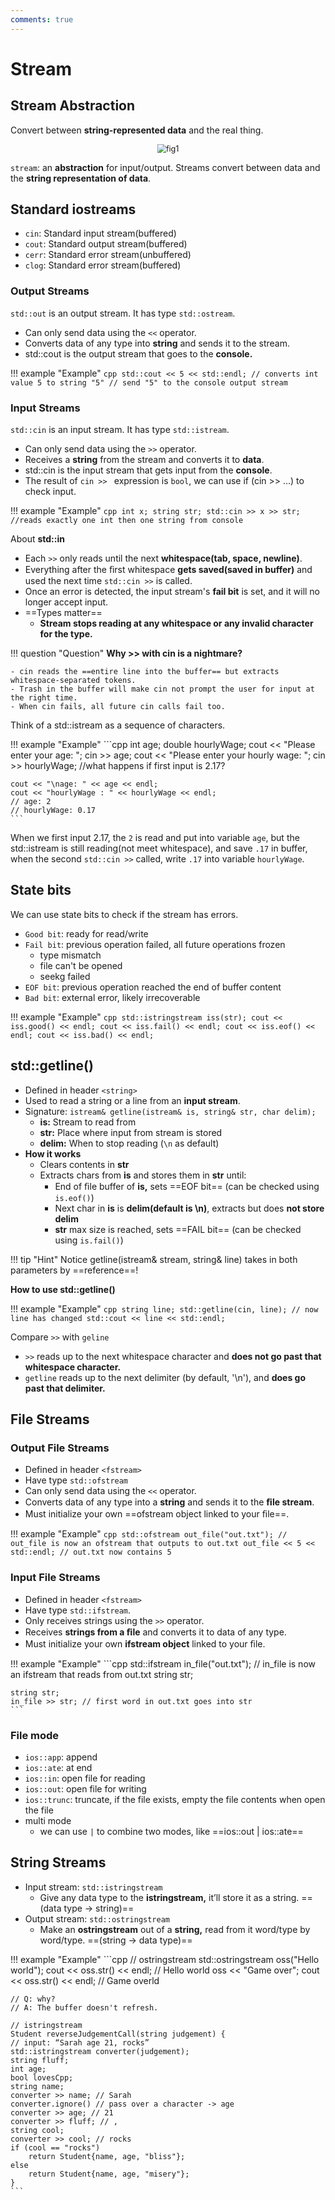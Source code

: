 ```yaml
---
comments: true
---
```


# Stream

## Stream Abstraction

Convert between **string-represented data** and the real thing.

<div align=center><img src="https://gitee.com/vercent_zhou/picgo-md/raw/master/image/202301101510893.png" style="zoom:90%" alt="fig1"></div>

`stream`: an **abstraction** for input/output. Streams convert between data and the **string representation of data**.

## Standard iostreams

- `cin`: Standard input stream(buffered)
- `cout`: Standard output stream(buffered)
- `cerr`: Standard error stream(unbuffered)
- `clog`: Standard error stream(buffered)

### Output Streams

`std::out` is an output stream. It has type `std::ostream`.

- Can only send data using the `<<` operator.
- Converts data of any type into **string** and sends it to the stream.
- std::cout is the output stream that goes to the **console.**

!!! example "Example"
    ```cpp
    std::cout << 5 << std::endl;
    // converts int value 5 to string "5"
    // send "5" to the console output stream
    ```

### Input Streams

`std::cin` is an input stream. It has type `std::istream`.

- Can only send data using the `>>` operator.
- Receives a **string** from the stream and converts it to **data**.
- std::cin is the input stream that gets input from the **console**.
- The result of `cin >> ` expression is `bool`, we can use if (cin >> ...) to check input.

!!! example "Example"
    ```cpp
    int x;
    string str;
    std::cin >> x >> str;
    //reads exactly one int then one string from console
    ```

About **std::in**

- Each `>>` only reads until the next **whitespace(tab, space, newline)**.
- Everything after the ﬁrst whitespace **gets saved(saved in buffer)** and used the next time `std::cin >>` is called.
- Once an error is detected, the input stream's **fail bit** is set, and it will no longer accept input.
- ==Types matter==
	- **Stream stops reading at any whitespace or any invalid character for the type.**

!!! question "Question"
    **Why >> with cin is a nightmare?**

    - cin reads the ==entire line into the buffer== but extracts whitespace-separated tokens.
    - Trash in the buffer will make cin not prompt the user for input at the right time.
    - When cin fails, all future cin calls fail too.

Think of a std::istream as a sequence of characters.

!!! example "Example"
    ```cpp
    int age; double hourlyWage;
    cout << "Please enter your age: ";
    cin >> age;
    cout << "Please enter your hourly wage: ";
    cin >> hourlyWage;
    //what happens if first input is 2.17?

    cout << "\nage: " << age << endl;
    cout << "hourlyWage : " << hourlyWage << endl;
    // age: 2
    // hourlyWage: 0.17
    ```

When we first input 2.17, the `2` is read and put into variable `age`, but the std::istream is still reading(not meet whitespace), and save `.17` in buffer, when the second `std::cin >>` called, write `.17` into variable `hourlyWage`.

## State bits

We can use state bits to check if the stream has errors.

- `Good bit`: ready for read/write
- `Fail bit`: previous operation failed, all future operations frozen
	- type mismatch
	- file can't be opened
	- seekg failed
- `EOF bit`: previous operation reached the end of buffer content
- `Bad bit`: external error, likely irrecoverable

!!! example "Example"
    ```cpp
    std::istringstream iss(str);
    cout << iss.good() << endl;
    cout << iss.fail() << endl;
    cout << iss.eof() << endl;
    cout << iss.bad() << endl;
    ```

## std::getline()

- Defined in header `<string>`
- Used to read a string or a line from an **input stream**.
- Signature: `istream& getline(istream& is, string& str, char delim);`
	- **is:** Stream to read from
	- **str:** Place where input from stream is stored
	- **delim:** When to stop reading (`\n` as default)
-  **How it works**
	- Clears contents in **str**
	- Extracts chars from **is** and stores them in **str** until:
		- End of ﬁle buffer of **is,** sets ==EOF bit== (can be checked using `is.eof()`)
		- Next char in **is** is **delim(default is \\n)**, extracts but does **not store delim**
		- **str** max size is reached, sets ==FAIL bit== (can be checked using `is.fail()`)

!!! tip "Hint"
    Notice getline(istream& stream, string& line) takes in both parameters by ==reference==!

**How to use std::getline()**

!!! example "Example"
    ```cpp
    string line;
    std::getline(cin, line); // now line has changed
    std::cout << line << std::endl;
    ```

Compare `>>` with `geline`

- `>>` reads up to the next whitespace character and **does not go past that whitespace character.**
- `getline` reads up to the next delimiter (by default, '\n'), and **does go past that delimiter.**

## File Streams

### Output File Streams

- Defined in header `<fstream>`
- Have type `std::ofstream`
- Can only send data using the `<<` operator.
- Converts data of any type into a **string** and sends it to the **ﬁle stream**.
- Must initialize your own ==ofstream object linked to your ﬁle==.

!!! example "Example"
    ```cpp
    std::ofstream out_file("out.txt");
    // out_file is now an ofstream that outputs to out.txt
    out_file << 5 << std::endl; // out.txt now contains 5
    ```

### Input File Streams

- Defined in header `<fstream>`
- Have type `std::ifstream`.
- Only receives strings using the `>>` operator.
- Receives **strings from a ﬁle** and converts it to data of any type.
- Must initialize your own **ifstream object** linked to your ﬁle.

!!! example "Example"
    ```cpp
    std::ifstream in_file("out.txt");
    // in_file is now an ifstream that reads from out.txt string str;

    string str;
    in_file >> str; // first word in out.txt goes into str
    ```

### File mode

- `ios::app`: append
- `ios::ate`: at end
- `ios::in`: open file for reading
- `ios::out`: open file for writing
- `ios::trunc`: truncate, if the file exists, empty the file contents when open the file
- multi mode
	- we can use `|` to combine two modes, like ==ios::out | ios::ate==

## String Streams

- Input stream: `std::istringstream`
	- Give any data type to the **istringstream,** it’ll store it as a string.
	==(data type -> string)==
- Output stream: `std::ostringstream`
	- Make an **ostringstream** out of a **string,** read from it word/type by word/type.
	==(string -> data type)==

!!! example "Example"
    ```cpp
    // ostringstream
    std::ostringstream oss("Hello world");
    cout << oss.str() << endl;
    // Hello world
    oss << "Game over";
    cout << oss.str() << endl;
    // Game overld

    // Q: why?
    // A: The buffer doesn't refresh.

    // istringstream
    Student reverseJudgementCall(string judgement) {
    // input: “Sarah age 21, rocks”
    std::istringstream converter(judgement);
    string fluff;
    int age;
    bool lovesCpp;
    string name;
    converter >> name; // Sarah
    converter.ignore() // pass over a character -> age
    converter >> age; // 21
    converter >> fluff; // ,
    string cool;
    converter >> cool; // rocks
    if (cool == "rocks")
        return Student{name, age, "bliss"};
    else
        return Student{name, age, "misery"};
    }
    ```
